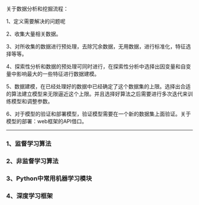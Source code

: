 关于数据分析和挖掘流程：

1、定义需要解决的问题呢

2、收集大量相关数据。

3、对所收集的数据进行预处理，去除冗余数据，无用数据，进行标准化，特征选择等等。

4、探索性分析和数据的预处理可同时进行，在探索性分析中选择出因变量和自变量中影响最大的一些特征进行数据建模。

5、数据建模，在已经处理好的数据中已经确定了这个数据集的上限。选择出合适的算法建立模型来无限逼近这个上限。并且选择好算法之后需要进行多次迭代来训练模型和调整参数。

6、对于模型的验证和部署模型，验证模型需要在一个新的数据集上面验证。关于模型的部署：web框架的API借口。

---

### 1、监督学习算法 ###

### 2、非监督学习算法 ###

### 3、Python中常用机器学习模块 ###

### 4、深度学习框架 ###

